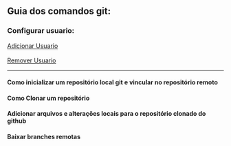 ## Guia dos comandos git:

### Configurar usuario:

<a href="adicionar_usuario.md"> Adicionar Usuario </a> <br><br>
<a href="remover_usuario.md"> Remover Usuario </a> <br>

<hr>

#### Como inicializar um repositório local git e vincular no repositório remoto

#### Como Clonar um repositório

#### Adicionar arquivos e alterações locais para o repositório clonado do github  

#### Baixar branches remotas
